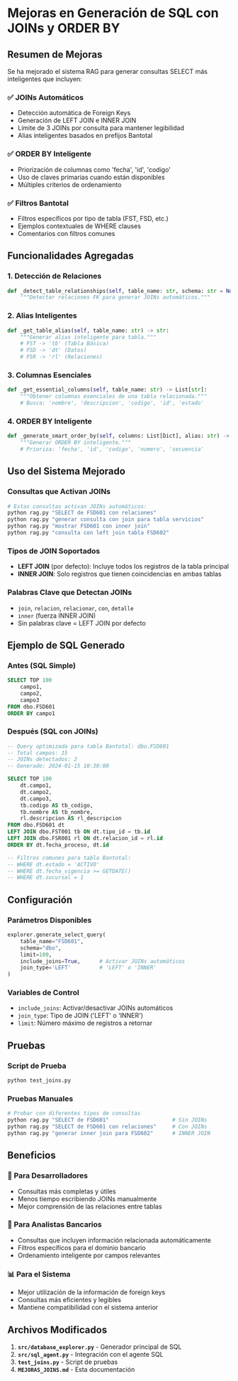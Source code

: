 # Mejoras en Generación de SQL con JOINs y ORDER BY

## Resumen de Mejoras

Se ha mejorado el sistema RAG para generar consultas SELECT más inteligentes que incluyen:

### ✅ **JOINs Automáticos**
- Detección automática de Foreign Keys
- Generación de LEFT JOIN e INNER JOIN
- Límite de 3 JOINs por consulta para mantener legibilidad
- Alias inteligentes basados en prefijos Bantotal

### ✅ **ORDER BY Inteligente**
- Priorización de columnas como 'fecha', 'id', 'codigo'
- Uso de claves primarias cuando están disponibles
- Múltiples criterios de ordenamiento

### ✅ **Filtros Bantotal**
- Filtros específicos por tipo de tabla (FST, FSD, etc.)
- Ejemplos contextuales de WHERE clauses
- Comentarios con filtros comunes

## Funcionalidades Agregadas

### 1. **Detección de Relaciones**
```python
def _detect_table_relationships(self, table_name: str, schema: str = None) -> List[Dict]:
    """Detectar relaciones FK para generar JOINs automáticos."""
```

### 2. **Alias Inteligentes**
```python
def _get_table_alias(self, table_name: str) -> str:
    """Generar alias inteligente para tabla."""
    # FST -> 'tb' (Tabla Básica)
    # FSD -> 'dt' (Datos)
    # FSR -> 'rl' (Relaciones)
```

### 3. **Columnas Esenciales**
```python
def _get_essential_columns(self, table_name: str) -> List[str]:
    """Obtener columnas esenciales de una tabla relacionada."""
    # Busca: 'nombre', 'descripcion', 'codigo', 'id', 'estado'
```

### 4. **ORDER BY Inteligente**
```python
def _generate_smart_order_by(self, columns: List[Dict], alias: str) -> str:
    """Generar ORDER BY inteligente."""
    # Prioriza: 'fecha', 'id', 'codigo', 'numero', 'secuencia'
```

## Uso del Sistema Mejorado

### **Consultas que Activan JOINs**
```bash
# Estas consultas activan JOINs automáticos:
python rag.py "SELECT de FSD601 con relaciones"
python rag.py "generar consulta con join para tabla servicios"
python rag.py "mostrar FSD601 con inner join"
python rag.py "consulta con left join tabla FSD602"
```

### **Tipos de JOIN Soportados**
- **LEFT JOIN** (por defecto): Incluye todos los registros de la tabla principal
- **INNER JOIN**: Solo registros que tienen coincidencias en ambas tablas

### **Palabras Clave que Detectan JOINs**
- `join`, `relacion`, `relacionar`, `con`, `detalle`
- `inner` (fuerza INNER JOIN)
- Sin palabras clave = LEFT JOIN por defecto

## Ejemplo de SQL Generado

### **Antes (SQL Simple)**
```sql
SELECT TOP 100
    campo1,
    campo2,
    campo3
FROM dbo.FSD601
ORDER BY campo1
```

### **Después (SQL con JOINs)**
```sql
-- Query optimizada para tabla Bantotal: dbo.FSD601
-- Total campos: 15
-- JOINs detectados: 2
-- Generado: 2024-01-15 10:30:00

SELECT TOP 100
    dt.campo1,
    dt.campo2,
    dt.campo3,
    tb.codigo AS tb_codigo,
    tb.nombre AS tb_nombre,
    rl.descripcion AS rl_descripcion
FROM dbo.FSD601 dt
LEFT JOIN dbo.FST001 tb ON dt.tipo_id = tb.id
LEFT JOIN dbo.FSR001 rl ON dt.relacion_id = rl.id
ORDER BY dt.fecha_proceso, dt.id

-- Filtros comunes para tabla Bantotal:
-- WHERE dt.estado = 'ACTIVO'
-- WHERE dt.fecha_vigencia >= GETDATE()
-- WHERE dt.sucursal = 1
```

## Configuración

### **Parámetros Disponibles**
```python
explorer.generate_select_query(
    table_name="FSD601",
    schema="dbo",
    limit=100,
    include_joins=True,      # Activar JOINs automáticos
    join_type='LEFT'         # 'LEFT' o 'INNER'
)
```

### **Variables de Control**
- `include_joins`: Activar/desactivar JOINs automáticos
- `join_type`: Tipo de JOIN ('LEFT' o 'INNER')
- `limit`: Número máximo de registros a retornar

## Pruebas

### **Script de Prueba**
```bash
python test_joins.py
```

### **Pruebas Manuales**
```bash
# Probar con diferentes tipos de consultas
python rag.py "SELECT de FSD601"                    # Sin JOINs
python rag.py "SELECT de FSD601 con relaciones"     # Con JOINs
python rag.py "generar inner join para FSD602"      # INNER JOIN
```

## Beneficios

### **🎯 Para Desarrolladores**
- Consultas más completas y útiles
- Menos tiempo escribiendo JOINs manualmente
- Mejor comprensión de las relaciones entre tablas

### **🏦 Para Analistas Bancarios**
- Consultas que incluyen información relacionada automáticamente
- Filtros específicos para el dominio bancario
- Ordenamiento inteligente por campos relevantes

### **📊 Para el Sistema**
- Mejor utilización de la información de foreign keys
- Consultas más eficientes y legibles
- Mantiene compatibilidad con el sistema anterior

## Archivos Modificados

1. **`src/database_explorer.py`** - Generador principal de SQL
2. **`src/sql_agent.py`** - Integración con el agente SQL
3. **`test_joins.py`** - Script de pruebas
4. **`MEJORAS_JOINS.md`** - Esta documentación